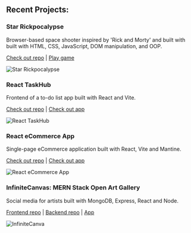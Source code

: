 <h2 align="left">Recent Projects:</h2>
<h3>Star Rickpocalypse</h3>

Browser-based space shooter inspired by 'Rick and Morty' and built with built with HTML, CSS, JavaScript, DOM manipulation, and OOP.

[Check out repo](https://github.com/andrewnzrv/star-rickpocalypse/) | [Play game](https://andrewnzrv.github.io/star-rickpocalypse/)

![Star Rickpocalypse](https://github.com/andrewnzrv/star-rickpocalypse/raw/master/images/screen-recording.gif)

<h3>React TaskHub</h3>
Frontend of a to-do list app built with React and Vite.

[Check out repo](https://github.com/andrewnzrv/react-taskhub) | [Check out app](https://react-taskhub.netlify.app/)

![React TaskHub](https://github.com/andrewnzrv/andrewnzrv/assets/73107890/fafd294e-8cf8-46ce-a76b-29b6641f71e5)

<h3>React eCommerce App</h3>
Single-page eCommerce application built with React, Vite and Mantine.

[Check out repo](https://github.com/andrewnzrv/react-ecommerce-app) | [Check out app](https://react-fake-ecommerce-app.netlify.app/)

![React eCommerce App](https://github.com/andrewnzrv/andrewnzrv/assets/73107890/355304f0-3980-482a-a600-556e29a12035)

<h3>InfiniteCanvas: MERN Stack Open Art Gallery</h3>
Social media for artists built with MongoDB, Express, React and Node.

[Frontend repo](https://github.com/andrewnzrv/ironmedia-frontend) | [Backend repo](https://github.com/andrewnzrv/ironmedia-backend) | [App](https://react-fake-ecommerce-app.netlify.app/)

![InfiniteCanva](https://github.com/andrewnzrv/andrewnzrv/assets/73107890/065062d6-d129-4679-964a-dc262d030c48)
